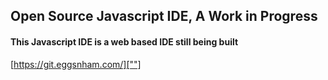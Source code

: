 ## Open Source Javascript IDE, A Work in Progress

#### This Javascript IDE is a web based IDE still being built

[https://git.eggsnham.com/][""]
